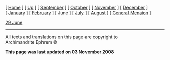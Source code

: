 \[ [Home](index.md) \] \[ [Up](menaion.md) \]
\[ [September](sep-int.md) \] \[ [October](oct-int.md) \]
\[ [November](nov-int.md) \] \[ [December](dec-int.md) \]
\[ [January](jan-int.md) \] \[ [February](february.md) \] \[ June \]
\[ [July](july1.md) \] \[ [August](aug.md) \]
\[ [General Menaion](general.md) \]

[29 June](29_june.md)

-----

All texts and translations on this page are copyright to  
Archimandrite Ephrem ©

**This page was last updated on 03 November 2008**

